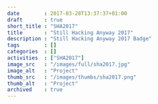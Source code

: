 ```yaml
---
date        : 2017-03-28T13:37:37+01:00
draft       : true
short_title : "SHA2017"
title       : "Still Hacking Anyway 2017"
description : "Still Hacking Anyway 2017 Badge"
tags        : []
categories  : []
activities  : ["SHA2017"]
image_src   : "/images/full/sha2017.jpg"
image_alt   : "Project"
thumb_src   : "/images/thumbs/sha2017.png"
thumb_alt   : "Project"
archived    : true
---
```

